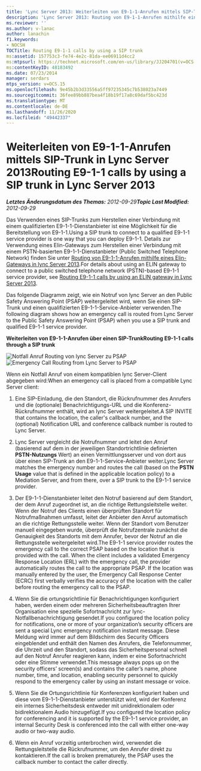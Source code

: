 ```yaml
---
title: 'Lync Server 2013: Weiterleiten von E9-1-1-Anrufen mittels SIP-Trunk'
description: 'Lync Server 2013: Routing von E9-1-1-Anrufen mithilfe eines SIP-Trunks.'
ms.reviewer: ''
ms.author: v-lanac
author: lanachin
f1.keywords:
- NOCSH
TOCTitle: Routing E9-1-1 calls by using a SIP trunk
ms:assetid: 157753c3-fe74-4e2c-81da-ee06911d4cc2
ms:mtpsurl: https://technet.microsoft.com/en-us/library/JJ204701(v=OCS.15)
ms:contentKeyID: 48183492
ms.date: 07/23/2014
manager: serdars
mtps_version: v=OCS.15
ms.openlocfilehash: 9e45b2b3d33556a5ff97235345c7b538023a7449
ms.sourcegitcommit: 36fee89bb887bea4f18b19f17a8c69daf5bc423d
ms.translationtype: MT
ms.contentlocale: de-DE
ms.lasthandoff: 11/26/2020
ms.locfileid: "49442337"
---
```

# <a name="routing-e9-1-1-calls-by-using-a-sip-trunk-in-lync-server-2013"></a><span data-ttu-id="7fc56-103">Weiterleiten von E9-1-1-Anrufen mittels SIP-Trunk in Lync Server 2013</span><span class="sxs-lookup"><span data-stu-id="7fc56-103">Routing E9-1-1 calls by using a SIP trunk in Lync Server 2013</span></span>

<div data-xmlns="http://www.w3.org/1999/xhtml">

<div class="topic" data-xmlns="http://www.w3.org/1999/xhtml" data-msxsl="urn:schemas-microsoft-com:xslt" data-cs="https://msdn.microsoft.com/">

<div data-asp="https://msdn2.microsoft.com/asp">



</div>

<div id="mainSection">

<div id="mainBody"><span data-ttu-id="7fc56-104">

<span> </span></span><span class="sxs-lookup"><span data-stu-id="7fc56-104">

<span> </span></span></span>

<span data-ttu-id="7fc56-105">_**Letztes Änderungsdatum des Themas:** 2012-09-29_</span><span class="sxs-lookup"><span data-stu-id="7fc56-105">_**Topic Last Modified:** 2012-09-29_</span></span>

<span data-ttu-id="7fc56-106">Das Verwenden eines SIP-Trunks zum Herstellen einer Verbindung mit einem qualifizierten E9-1-1-Dienstanbieter ist eine Möglichkeit für die Bereitstellung von E9-1-1.</span><span class="sxs-lookup"><span data-stu-id="7fc56-106">Using a SIP trunk to connect to a qualified E9-1-1 service provider is one way that you can deploy E9-1-1.</span></span> <span data-ttu-id="7fc56-107">Details zur Verwendung eines Elin-Gateways zum Herstellen einer Verbindung mit einem PSTN-basierten E9-1-1-Dienstanbieter (Public Switched Telephone Network) finden Sie unter [Routing von E9-1-1-Anrufen mithilfe eines Elin-Gateways in lync Server 2013](lync-server-2013-routing-e9-1-1-calls-by-using-an-elin-gateway.md).</span><span class="sxs-lookup"><span data-stu-id="7fc56-107">For details about using an ELIN gateway to connect to a public switched telephone network (PSTN)-based E9-1-1 service provider, see [Routing E9-1-1 calls by using an ELIN gateway in Lync Server 2013](lync-server-2013-routing-e9-1-1-calls-by-using-an-elin-gateway.md).</span></span>

<span data-ttu-id="7fc56-108">Das folgende Diagramm zeigt, wie ein Notruf von lync Server an den Public Safety Answering Point (PSAP) weitergeleitet wird, wenn Sie einen SIP-Trunk und einen qualifizierten E9-1-1-Service-Anbieter verwenden.</span><span class="sxs-lookup"><span data-stu-id="7fc56-108">The following diagram shows how an emergency call is routed from Lync Server to the Public Safety Answering Point (PSAP) when you use a SIP trunk and qualified E9-1-1 service provider.</span></span>

<span data-ttu-id="7fc56-109">**Weiterleiten von E9-1-1-Anrufen über einen SIP-Trunk**</span><span class="sxs-lookup"><span data-stu-id="7fc56-109">**Routing E9-1-1 calls through a SIP trunk**</span></span>

<span data-ttu-id="7fc56-110">![Notfall Anruf Routing von lync Server zu PSAP](images/JJ204701.0637a9d4-2ca7-438a-8ed0-19090a4b992d(OCS.15).jpg "Notfall Anruf Routing von lync Server zu PSAP")</span><span class="sxs-lookup"><span data-stu-id="7fc56-110">![Emergency Call Routing from Lync Server to PSAP](images/JJ204701.0637a9d4-2ca7-438a-8ed0-19090a4b992d(OCS.15).jpg "Emergency Call Routing from Lync Server to PSAP")</span></span>

<span data-ttu-id="7fc56-111">Wenn ein Notfall Anruf von einem kompatiblen lync Server-Client abgegeben wird:</span><span class="sxs-lookup"><span data-stu-id="7fc56-111">When an emergency call is placed from a compatible Lync Server client:</span></span>

1.  <span data-ttu-id="7fc56-112">Eine SIP-Einladung, die den Standort, die Rückrufnummer des Anrufers und die (optionale) Benachrichtigungs-URL und die Konferenz-Rückrufnummer enthält, wird an lync Server weitergeleitet.</span><span class="sxs-lookup"><span data-stu-id="7fc56-112">A SIP INVITE that contains the location, the caller's callback number, and the (optional) Notification URL and conference callback number is routed to Lync Server.</span></span>

2.  <span data-ttu-id="7fc56-113">Lync Server vergleicht die Notrufnummer und leitet den Anruf (basierend auf dem in der jeweiligen Standortrichtlinie definierten **PSTN-Nutzungs** Wert) an einen Vermittlungsserver und von dort aus über einen SIP-Trunk an den E9-1-1-Service-Anbieter weiter.</span><span class="sxs-lookup"><span data-stu-id="7fc56-113">Lync Server matches the emergency number and routes the call (based on the **PSTN Usage** value that is defined in the applicable location policy) to a Mediation Server, and from there, over a SIP trunk to the E9-1-1 service provider.</span></span>

3.  <span data-ttu-id="7fc56-p102">Der E9-1-1-Dienstanbieter leitet den Notruf basierend auf dem Standort, der dem Anruf zugeordnet ist, an die richtige Rettungsleitstelle weiter. Wenn der Notruf des Clients einen überprüften Standort für Notrufmaßnahmen umfasst, leitet der Anbieter den Anruf automatisch an die richtige Rettungsstelle weiter. Wenn der Standort vom Benutzer manuell eingegeben wurde, überprüft die Notrufzentrale zunächst die Genauigkeit des Standorts mit dem Anrufer, bevor der Notruf an die Rettungsstelle weitergeleitet wird.</span><span class="sxs-lookup"><span data-stu-id="7fc56-p102">The E9-1-1 service provider routes the emergency call to the correct PSAP based on the location that is provided with the call. When the client includes a validated Emergency Response Location (ERL) with the emergency call, the provider automatically routes the call to the appropriate PSAP. If the location was manually entered by the user, the Emergency Call Response Center (ECRC) first verbally verifies the accuracy of the location with the caller before routing the emergency call to the PSAP.</span></span>

4.  <span data-ttu-id="7fc56-117">Wenn Sie die ortungsrichtlinie für Benachrichtigungen konfiguriert haben, werden einem oder mehreren Sicherheitsbeauftragten Ihrer Organisation eine spezielle Sofortnachricht zur lync-Notfallbenachrichtigung gesendet.</span><span class="sxs-lookup"><span data-stu-id="7fc56-117">If you configured the location policy for notifications, one or more of your organization’s security officers are sent a special Lync emergency notification instant message.</span></span> <span data-ttu-id="7fc56-118">Diese Meldung wird immer auf dem Bildschirm des Security Officers eingeblendet und enthält den Namen des Anrufers, die Telefonnummer, die Uhrzeit und den Standort, sodass das Sicherheitspersonal schnell auf den Notruf Anrufer reagieren kann, indem er eine Sofortnachricht oder eine Stimme verwendet.</span><span class="sxs-lookup"><span data-stu-id="7fc56-118">This message always pops up on the security officers’ screen(s) and contains the caller’s name, phone number, time, and location, enabling security personnel to quickly respond to the emergency caller by using an instant message or voice.</span></span>

5.  <span data-ttu-id="7fc56-119">Wenn Sie die Ortungsrichtlinie für Konferenzen konfiguriert haben und diese vom E9-1-1-Dienstanbieter unterstützt wird, wird der Konferenz ein internes Sicherheitsdesk entweder mit unidirektionalem oder bidirektionalem Audio hinzugefügt.</span><span class="sxs-lookup"><span data-stu-id="7fc56-119">If you configured the location policy for conferencing and it is supported by the E9-1-1 service provider, an internal Security Desk is conferenced into the call with either one-way audio or two-way audio.</span></span>

6.  <span data-ttu-id="7fc56-120">Wenn ein Anruf vorzeitig unterbrochen wird, verwendet die Rettungsleitstelle die Rückrufnummer, um den Anrufer direkt zu kontaktieren.</span><span class="sxs-lookup"><span data-stu-id="7fc56-120">If the call is broken prematurely, the PSAP uses the callback number to contact the caller directly.</span></span>

<span data-ttu-id="7fc56-121"></div>

<span> </span>

</div>

</div>

</span><span class="sxs-lookup"><span data-stu-id="7fc56-121"></div>

<span> </span>

</div>

</div>

</span></span></div>


